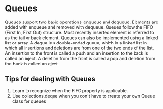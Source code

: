 # Queues #

Queues support two basic operations, enqueue and dequeue. Elements are added with enqueue and removed with dequeue. Queues follow the FIFO (First In, First Out) structure. Most recently inserted element is referred to as the tail or back element. Queues can also be implemented using a linked list or array. A deque is a double-ended queue, which is a linked list in which all insertions and deletions are from one of the two ends of the list. An insertion to the front is called a push and an insertion to the back is called an inject. A deletion from the front is called a pop and deletion from the back is called an eject.

## Tips for dealing with Queues ##

1. Learn to recognize when the FIFO property is applicable.
2. Use collections.deque when you don't have to create your own Queue class for queues
